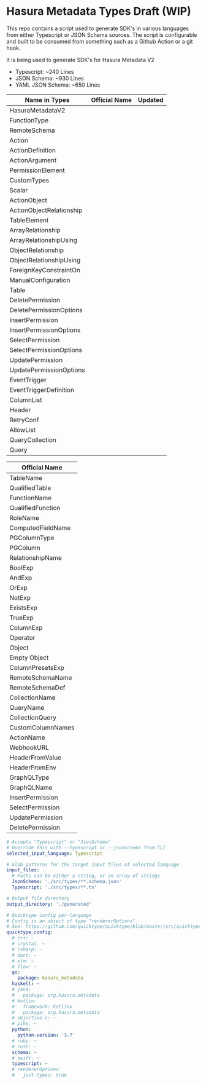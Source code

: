 # Hasura Metadata Types Draft (WIP)

This repo contains a script used to generate SDK's in various languages from either Typescript or JSON Schema sources. The script is configurable and built to be consumed from something such as a Github Action or a git hook.

It is being used to generate SDK's for Hasura Metadata V2

- Typescript: ~240 Lines
- JSON Schema: ~930 Lines
- YAML JSON Schema: ~650 Lines

| Name in Types            | Official Name | Updated |
| ------------------------ | ------------- | ------- |
| HasuraMetadataV2         |               |         |
| FunctionType             |               |         |
| RemoteSchema             |               |         |
| Action                   |               |         |
| ActionDefinition         |               |         |
| ActionArgument           |               |         |
| PermissionElement        |               |         |
| CustomTypes              |               |         |
| Scalar                   |               |         |
| ActionObject             |               |         |
| ActionObjectRelationship |               |         |
| TableElement             |               |         |
| ArrayRelationship        |               |         |
| ArrayRelationshipUsing   |               |         |
| ObjectRelationship       |               |         |
| ObjectRelationshipUsing  |               |         |
| ForeignKeyConstraintOn   |               |         |
| ManualConfiguration      |               |         |
| Table                    |               |         |
| DeletePermission         |               |         |
| DeletePermissionOptions  |               |         |
| InsertPermission         |               |         |
| InsertPermissionOptions  |               |         |
| SelectPermission         |               |         |
| SelectPermissionOptions  |               |         |
| UpdatePermission         |               |         |
| UpdatePermissionOptions  |               |         |
| EventTrigger             |               |         |
| EventTriggerDefinition   |               |         |
| ColumnList               |               |         |
| Header                   |               |         |
| RetryConf                |               |         |
| AllowList                |               |         |
| QueryCollection          |               |         |
| Query                    |

| Official Name     |
| ----------------- |
| TableName         |
| QualifiedTable    |
| FunctionName      |
| QualifiedFunction |
| RoleName          |
| ComputedFieldName |
| PGColumnType      |
| PGColumn          |
| RelationshipName  |
| BoolExp           |
| AndExp            |
| OrExp             |
| NotExp            |
| ExistsExp         |
| TrueExp           |
| ColumnExp         |
| Operator          |
| Object            |
| Empty Object      |
| ColumnPresetsExp  |
| RemoteSchemaName  |
| RemoteSchemaDef   |
| CollectionName    |
| QueryName         |
| CollectionQuery   |
| CustomColumnNames |
| ActionName        |
| WebhookURL        |
| HeaderFromValue   |
| HeaderFromEnv     |
| GraphQLType       |
| GraphQLName       |
| InsertPermission  |
| SelectPermission  |
| UpdatePermission  |
| DeletePermission  |

```yaml
# Accepts "Typescript" or "JsonSchema"
# Override this with --typescript or --jsonschema from CLI
selected_input_language: Typescript

# Glob patterns for the target input files of selected language
input_files:
  # Paths can be either a string, or an array of strings
  JsonSchema: './src/types/**.schema.json'
  Typescript: './src/types/**.ts'

# Output file directory
output_directory: './generated'

# Quicktype config per-language
# Config is an object of type "rendererOptions"
# See: https://github.com/quicktype/quicktype/blob/master/src/quicktype-core/language/TypeScriptFlow.ts#L20
quicktype_config:
  # c++: ~
  # crystal: ~
  # csharp: ~
  # dart: ~
  # elm: ~
  # flow: ~
  go:
    package: hasura_metadata
  haskell: ~
  # java:
  #   package: org.hasura.metadata
  # kotlin:
  #   framework: kotlinx
  #   package: org.hasura.metadata
  # objective-c: ~
  # pike: ~
  python:
    python-version: '3.7'
  # ruby: ~
  # rust: ~
  schema: ~
  # swift: ~
  typescript: ~
  # rendererOptions:
  #   just-types: true
```
